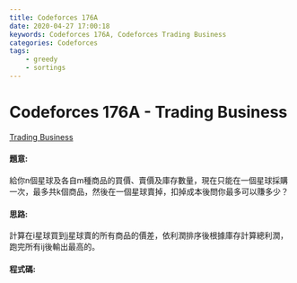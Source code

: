 ```yaml
---
title: Codeforces 176A
date: 2020-04-27 17:00:18
keywords: Codeforces 176A, Codeforces Trading Business
categories: Codeforces
tags:
    - greedy
    - sortings
---
```

# Codeforces 176A - Trading Business
[Trading Business](https://codeforces.com/problemset/problem/176/A)


#### 題意:
給你n個星球及各自m種商品的買價、賣價及庫存數量，現在只能在一個星球採購一次，最多共k個商品，然後在一個星球賣掉，扣掉成本後問你最多可以賺多少？
<!-- more -->
#### 思路:
計算在i星球買到j星球賣的所有商品的價差，依利潤排序後根據庫存計算總利潤，跑完所有ij後輸出最高的。

#### 程式碼:
<script src="https://gist.github.com/Daviswww/a091d508a0bf4212e112d56100d4c37b.js"></script>